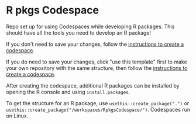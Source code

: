 # R pkgs Codespace

Repo set up for using Codespaces while developing R packages. This should have all the tools you need to develop an R package!

If you don't need to save your changes, follow the [instructions to create a codespace](https://docs.github.com/en/codespaces/developing-in-codespaces/creating-a-codespace-for-a-repository#creating-a-codespace-for-a-repository). 

If you do need to save your changes, click "use this template" first to make your own repository with the same structure, then follow the [instructions to create a codespace](https://docs.github.com/en/codespaces/developing-in-codespaces/creating-a-codespace-for-a-repository#creating-a-codespace-for-a-repository).

After creating the codespace, additional R packages can be installed by opening the R console and using `install.packages`.

To get the structure for an R package, use `usethis::create_package(".")` or `usethis::create_package("/workspaces/RpkgsCodespace/")`. Codespaces run on Linux.
